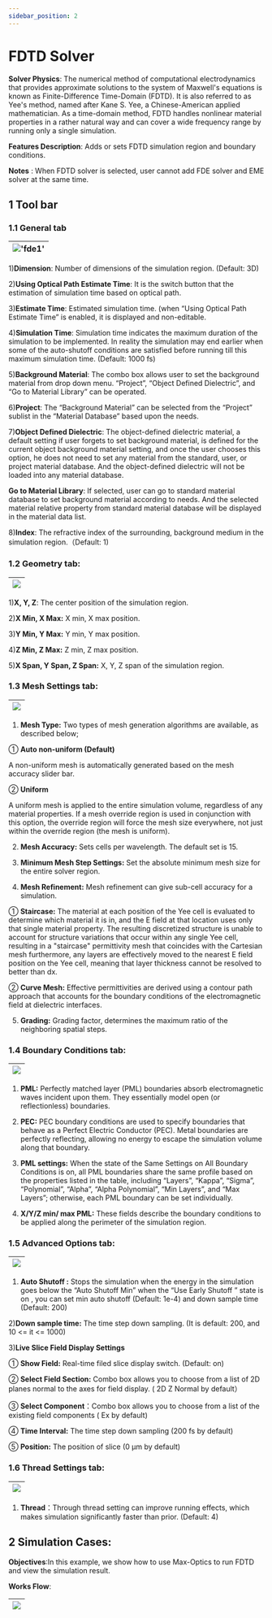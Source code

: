 ```yaml
---
sidebar_position: 2
---
```


# FDTD Solver

**Solver Physics**: The numerical method of computational electrodynamics that provides approximate solutions to the system of Maxwell's equations is known as Finite-Difference Time-Domain (FDTD). It is also referred to as Yee's method, named after Kane S. Yee, a Chinese-American applied mathematician. As a time-domain method, FDTD handles nonlinear material properties in a rather natural way and can cover a wide frequency range by running only a single simulation.

**Features Description**: Adds or sets FDTD simulation region and boundary conditions.

**Notes** : When FDTD solver is selected, user cannot add FDE solver and EME solver at the same time. 

## 1 Tool bar

### 1.1 General tab

|!['fde1'](../../../static/img/tutorial/simulation/fdtd/1.png)|
| :------------------------------------------------------------: |

1)**Dimension**: Number of dimensions of the simulation region. (Default: 3D)

2)**Using Optical Path Estimate Time**: It is the switch button that the estimation of simulation time based on optical path.

3)**Estimate Time**: Estimated simulation time. (when “Using Optical Path Estimate Time” is enabled, it is displayed and non-editable.

4)**Simulation Time**: Simulation time indicates the maximum duration of the simulation to be implemented. In reality the simulation may end earlier when some of the auto-shutoff conditions are satisfied before running till this maximum simulation time. (Default: 1000 fs)

5)**Background Material**: The combo box allows user to set the background material from drop down menu. “Project”, “Object Defined Dielectric”, and “Go to Material Library” can be operated.

6)**Project**: The “Background Material” can be selected from the “Project” sublist in the “Material Database” based upon the needs.

7)**Object Defined Dielectric**: The object-defined dielectric material, a default setting if user forgets to set background material, is defined for the current object background material setting, and once the user chooses this option, he does not need to set any material from the standard, user, or project material database. And the object-defined dielectric will not be loaded into any material database.

**Go to Material Library**: If selected, user can go to standard material database to set background material according to needs. And the selected material relative property from standard material database will be displayed in the material data list.

8)**Index**: The refractive index of the surrounding, background medium in the simulation region.（Default: 1)



### 1.2 Geometry tab:

|![](../../../static/img/tutorial/simulation/fdtd/geometryTab.png)|
| :------------------------------------------------------------: |

1)**X, Y, Z**: The center position of the simulation region.
   
2)**X Min, X Max:** X min, X max position.

3)**Y Min, Y Max:** Y min, Y max position.

4)**Z Min, Z Max:** Z min, Z max position.

5)**X Span, Y Span, Z Span:** X, Y, Z span of the simulation region.


###  1.3 Mesh Settings tab:


|![](../../../static/img/tutorial/simulation/fdtd/meshSetting.png)|
| :------------------------------------------------------------: |

1) **Mesh Type:**
Two types of mesh generation algorithms are available, as described below;

① **Auto non-uniform (Default)**

A non-uniform mesh is automatically generated based on the mesh accuracy slider bar.

② **Uniform**

A uniform mesh is applied to the entire simulation volume, regardless of any material properties. If a mesh override region is used in conjunction with this option, the override region will force the mesh size everywhere, not just within the override region (the mesh is uniform).

2) **Mesh Accuracy:** Sets cells per wavelength. The default set is 15.

3) **Minimum Mesh Step Settings:** Set the absolute minimum mesh size for the entire solver region. 

4) **Mesh Refinement:** Mesh refinement can give sub-cell accuracy for a simulation.
   
① **Staircase:** The material at each position of the Yee cell is evaluated to determine which material it is in, and the E field at that location uses only that single material property. The resulting discretized structure is unable to account for structure variations that occur within any single Yee cell, resulting in a "staircase" permittivity mesh that coincides with the Cartesian mesh furthermore, any layers are effectively moved to the nearest E field position on the Yee cell, meaning that layer thickness cannot be resolved to better than dx.

② **Curve Mesh:** Effective permittivities are derived using a contour path approach that accounts for the boundary conditions of the electromagnetic field at dielectric interfaces.

5) **Grading:** Grading factor, determines the maximum ratio of the neighboring spatial steps.


### 1.4 Boundary Conditions tab: 
  
|![](../../../static/img/tutorial/simulation/fdtd/boundaryConditionTab.png)|
| :------------------------------------------------------------: |

1) **PML:** Perfectly matched layer (PML) boundaries absorb electromagnetic waves incident upon them. They essentially model open (or reflectionless) boundaries.


2) **PEC:** PEC boundary conditions are used to specify boundaries that behave as a Perfect Electric Conductor (PEC). Metal boundaries are perfectly reflecting, allowing no energy to escape the simulation volume along that boundary.


3) **PML settings:** When the state of the Same Settings on All Boundary Conditions is on, all PML boundaries share the same profile based on the properties listed in the table, including “Layers”, “Kappa”, “Sigma”, “Polynomial”, “Alpha”, “Alpha Polynomial”, “Min Layers”, and “Max Layers”; otherwise, each PML boundary can be set individually.


4) **X/Y/Z min/ max PML:** These fields describe the boundary conditions to be applied along the perimeter of the simulation region.

### 1.5 Advanced Options tab: 
  
|![](../../../static/img/tutorial/simulation/fdtd/advancedOptionsTab.png)|
| :------------------------------------------------------------: |

1) **Auto Shutoff :** Stops the simulation when the energy in the simulation goes below the “Auto Shutoff Min” when the “Use Early Shutoff ” state is on , you can set min auto shutoff (Default: 1e-4) and down sample time (Default: 200)


2)**Down sample time:** The time step down sampling. (It is default: 200, and 10 <= it <= 1000)

3)**Live Slice Field Display Settings**

① **Show Field:** Real-time filed slice display switch. (Default: on)

② **Select Field Section:** Combo box allows you to choose from a list of 2D planes normal to the axes for field display. ( 2D Z Normal by default）

③ **Select Component**：Combo box allows you to choose from a list of the existing field components ( Ex by default)

④ **Time Interval:** The time step down sampling (200 fs by default)

⑤ **Position:** The position of slice (0 μm by default)



### 1.6 Thread Settings tab:

|![](../../../static/img/tutorial/simulation/fdtd/threadSettingsTab.png)|
| :------------------------------------------------------------: |

1) **Thread**：Through thread setting can improve running effects, which makes simulation significantly faster than prior. (Default: 4)

## 2 Simulation Cases:

**Objectives**:In this example, we show how to use Max-Optics to run FDTD and view the simulation result.

**Works Flow**:

|![](../../../static/img/tutorial/simulation/fdtd/workflow.png)|
| :------------------------------------------------------------: |